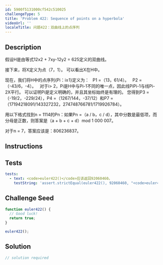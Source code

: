 ```yaml
---
id: 5900f5131000cf542c510025
challengeType: 5
title: 'Problem 422: Sequence of points on a hyperbola'
videoUrl: ''
localeTitle: 问题422：双曲线上的点序列
---
```


## Description
<section id="description">
假设H是由等式12x2 + 7xy-12y2 = 625定义的双曲线。

接下来，将X定义为点（7，1）。 可以看出X在H中。

现在，我们将H中的点序列{Pi：i≥1}定义为：
  P1 =（13，61/4）。
  P2 =（-43/6，-4）。
  对于i> 2，Pi是H中与Pi-1不同的唯一点，因此线PiPi-1与线Pi-2X平行。 可以证明Pi是定义明确的，并且其坐标始终是有理的。
您得到P3 =（-19/2，-229/24），P4 =（1267/144，-37/12）和P7 =（17194218091/143327232，274748766781/1719926784）。

用以下格式找到n = 1114的Pn：如果Pn =（a / b，c / d），其中分数是最低项，而分母是正数，则答案是（a + b + c + d）mod 1 000 007。

对于n = 7，答案应该是：806236837。
</section>

## Instructions
<section id="instructions">
</section>

## Tests
<section id='tests'>

```yml
tests:
  - text: <code>euler422()</code>应该返回92060460。
    testString: 'assert.strictEqual(euler422(), 92060460, "<code>euler422()</code> should return 92060460.");'

```

</section>

## Challenge Seed
<section id='challengeSeed'>

<div id='js-seed'>

```js
function euler422() {
  // Good luck!
  return true;
}

euler422();

```

</div>



</section>

## Solution
<section id='solution'>

```js
// solution required
```
</section>
